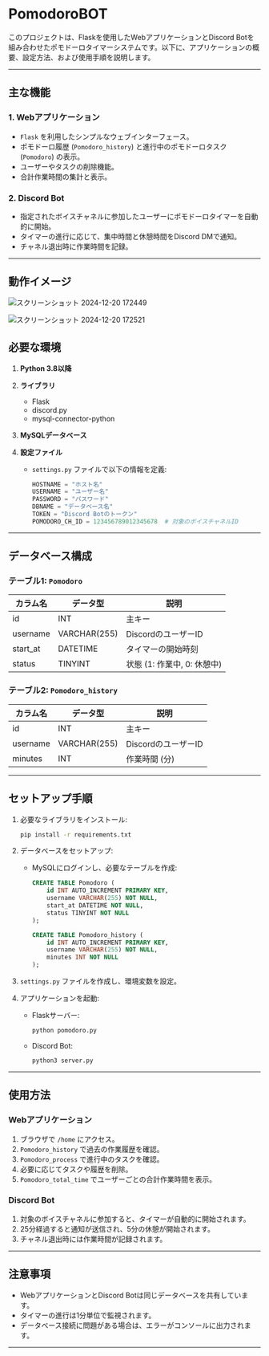 # PomodoroBOT
このプロジェクトは、Flaskを使用したWebアプリケーションとDiscord Botを組み合わせたポモドーロタイマーシステムです。以下に、アプリケーションの概要、設定方法、および使用手順を説明します。

---

## 主な機能

### 1. Webアプリケーション
- `Flask` を利用したシンプルなウェブインターフェース。
- ポモドーロ履歴 (`Pomodoro_history`) と進行中のポモドーロタスク (`Pomodoro`) の表示。
- ユーザーやタスクの削除機能。
- 合計作業時間の集計と表示。

### 2. Discord Bot
- 指定されたボイスチャネルに参加したユーザーにポモドーロタイマーを自動的に開始。
- タイマーの進行に応じて、集中時間と休憩時間をDiscord DMで通知。
- チャネル退出時に作業時間を記録。

---

## 動作イメージ
![スクリーンショット 2024-12-20 172449](https://github.com/user-attachments/assets/b8873c6a-c0b0-4f30-9ad7-cc909afa35a7)

![スクリーンショット 2024-12-20 172521](https://github.com/user-attachments/assets/adaedb07-3fae-4cf7-bf32-df1d5e545df4)


## 必要な環境

1. **Python 3.8以降**
2. **ライブラリ**
   - Flask
   - discord.py
   - mysql-connector-python

3. **MySQLデータベース**

4. **設定ファイル**
   - `settings.py` ファイルで以下の情報を定義:
     ```python
     HOSTNAME = "ホスト名"
     USERNAME = "ユーザー名"
     PASSWORD = "パスワード"
     DBNAME = "データベース名"
     TOKEN = "Discord Botのトークン"
     POMODORO_CH_ID = 123456789012345678  # 対象のボイスチャネルID
     ```

---

## データベース構成

### テーブル1: `Pomodoro`
| カラム名      | データ型       | 説明                       |
|---------------|----------------|----------------------------|
| id            | INT            | 主キー                    |
| username      | VARCHAR(255)   | DiscordのユーザーID       |
| start_at      | DATETIME       | タイマーの開始時刻        |
| status        | TINYINT        | 状態 (1: 作業中, 0: 休憩中) |

### テーブル2: `Pomodoro_history`
| カラム名      | データ型       | 説明                       |
|---------------|----------------|----------------------------|
| id            | INT            | 主キー                    |
| username      | VARCHAR(255)   | DiscordのユーザーID       |
| minutes       | INT            | 作業時間 (分)             |

---

## セットアップ手順

1. 必要なライブラリをインストール:
   ```bash
   pip install -r requirements.txt
   ```

2. データベースをセットアップ:
   - MySQLにログインし、必要なテーブルを作成:
     ```sql
     CREATE TABLE Pomodoro (
         id INT AUTO_INCREMENT PRIMARY KEY,
         username VARCHAR(255) NOT NULL,
         start_at DATETIME NOT NULL,
         status TINYINT NOT NULL
     );

     CREATE TABLE Pomodoro_history (
         id INT AUTO_INCREMENT PRIMARY KEY,
         username VARCHAR(255) NOT NULL,
         minutes INT NOT NULL
     );
     ```

3. `settings.py` ファイルを作成し、環境変数を設定。

4. アプリケーションを起動:
   - Flaskサーバー:
     ```bash
     python pomodoro.py
     ```
   - Discord Bot:
     ```bash
     python3 server.py
     ```

---

## 使用方法

### Webアプリケーション
1. ブラウザで `/home` にアクセス。
2. `Pomodoro_history` で過去の作業履歴を確認。
3. `Pomodoro_process` で進行中のタスクを確認。
4. 必要に応じてタスクや履歴を削除。
5. `Pomodoro_total_time` でユーザーごとの合計作業時間を表示。

### Discord Bot
1. 対象のボイスチャネルに参加すると、タイマーが自動的に開始されます。
2. 25分経過すると通知が送信され、5分の休憩が開始されます。
3. チャネル退出時には作業時間が記録されます。

---

## 注意事項
- WebアプリケーションとDiscord Botは同じデータベースを共有しています。
- タイマーの進行は1分単位で監視されます。
- データベース接続に問題がある場合は、エラーがコンソールに出力されます。

---

